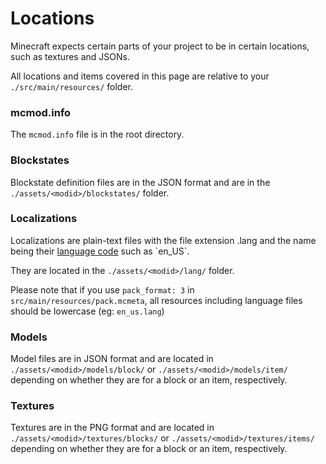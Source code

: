 Locations
=========

Minecraft expects certain parts of your project to be in certain locations, such as textures and JSONs.

All locations and items covered in this page are relative to your `./src/main/resources/` folder.

### mcmod.info

The `mcmod.info` file is in the root directory.

### Blockstates

Blockstate definition files are in the JSON format and are in the `./assets/<modid>/blockstates/` folder.

### Localizations

Localizations are plain-text files with the file extension .lang and the name being their [language code](https://msdn.microsoft.com/en-us/library/ee825488(v=cs.20).aspx) such as `en_US`.

They are located in the `./assets/<modid>/lang/` folder.

Please note that if you use `pack_format: 3` in `src/main/resources/pack.mcmeta`, all resources including language files should be lowercase (eg: `en_us.lang`)

### Models

Model files are in JSON format and are located in `./assets/<modid>/models/block/` or `./assets/<modid>/models/item/` depending on whether they are for a block or an item, respectively.

### Textures

Textures are in the PNG format and are located in `./assets/<modid>/textures/blocks/` or `./assets/<modid>/textures/items/` depending on whether they are for a block or an item, respectively.
